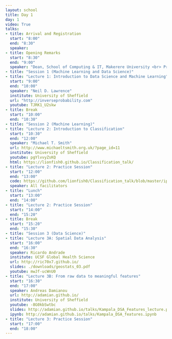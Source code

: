 ```yaml
---
layout: school
title: Day 1
day: 1
video: True
talks:
- title: Arrival and Registration
  start: "8:00"
  end: "8:30"
  speaker: 
- title: Opening Remarks
  start: "8:30"
  end: "9:00"
  speaker: "Dean, School of Computing & IT, Makerere University <br> Prof. Neil Lawrence"
- title: "Session 1 (Machine Learning and Data Science)"
- title: "Lecture 1: Introduction to Data Science and Machine Learning"
  start: "9:00"
  end: "10:00"
  speaker: "Neil D. Lawrence"
  institute: University of Sheffield
  url: "http://inverseprobability.com"
  youtube: TJRK1_U2skw
- title: Break
  start: "10:00"
  end: "10:30"
- title: "Session 2 (Machine Learning)"
- title: "Lecture 2: Introduction to Classification"
  start: "10:30"
  end: "12:00"
  speaker: "Michael T. Smith"
  url: http://www.michaeltsmith.org.uk/?page_id=11
  institute: University of Sheffield
  youtube: pgYlvvyZsKQ
  html: https://lionfish0.github.io/Classification_talk/
- title: "Lecture 2: Practice Session"
  start: "12:00"
  end: "13:00"
  code: https://github.com/lionfish0/Classification_talk/blob/master/ipython/Classification.ipynb
  speaker: All facilitators
- title: "Lunch"
  start: "13:00"
  end: "14:00"
- title: "Lecture 2: Practice Session"
  start: "14:00"
  end: "15:20"
- title: Break
  start: "15:20"
  end: "15:30"
- title: "Session 3 (Data Science)"
- title: "Lecture 3A: Spatial Data Analysis"
  start: "16:00"
  end: "16:30"
  speaker: Ricardo Andrade
  institute: UCSF Global Health Science
  url: http://ric70x7.github.io/
  slides: ./downloads/geostats_03.pdf
  youtube: mwJf-ucWnU0
- title: "Lecture 3B: From raw data to meaningful features"
  start: "16:30"
  end: "17:00"
  speaker: Andreas Damianou
  url: http://adamian.github.io/
  institute: University of Sheffield
  youtube: -8G0kbSwtbc
  slides: http://adamian.github.io/talks/Kampala_DSA_Features_lecture.pdf
  ipynb: http://adamian.github.io/talks/Kampala_DSA_features.ipynb
- title: "Lecture 3: Practice Session"
  start: "17:00"
  end: "18:00"
---
```

